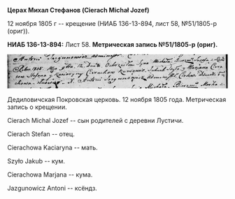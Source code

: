 **Церах Михал Стефанов (Cierach Michał Jozef)**

12 ноября 1805 г -- крещение (НИАБ 136-13-894, лист 58, №51/1805-р
(ориг)).

**НИАБ 136-13-894:** Лист 58. **Метрическая запись №51/1805-р (ориг).**

![](./media/5ab41696a68943a5107b3402ca356efebfc9e67b.png)

Дедиловичская Покровская церковь. 12 ноября 1805 года. Метрическая
запись о крещении.

Cierach Michal Jozef -- сын родителей с деревни Лустичи.

Cierach Stefan -- отец.

Cierachowa Kaciaryna -- мать.

Szyło Jakub -- кум.

Cierachowa Marjana -- кума.

Jazgunowicz Antoni -- ксёндз.
